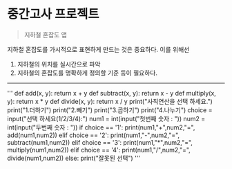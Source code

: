 # 중간고사 프로젝트

>지하철 혼잡도 앱

지하철 혼잡도를 가시적으로 표현하게 만드는 것은 중요하다.
이를 위해선
1. 지하철의 위치를 실시간으로 파악
2. 지하철의 혼잡도를 명확하게 정의할 기준
등이 필요하다.
--------------------------
'''
def add(x, y):
    return x + y
 def subtract(x, y):
    return x - y
 def multiply(x, y):
    return x * y
 def divide(x, y):
    return x / y
 print("사칙연산을 선택 하세요.")
 print("1.더하기")
 print("2.빼기")
 print("3.곱하기")
 print("4.나누기")
 choice = input("선택 하세요(1/2/3/4):")
 num1 = int(input("첫번째 숫자 : "))
 num2 = int(input("두번째 숫자 : "))
 if choice == '1':
    print(num1,"+",num2,"=", add(num1,num2))
 elif choice == '2':
    print(num1,"-",num2,"=", subtract(num1,num2))
 elif choice == '3':
    print(num1,"*",num2,"=", multiply(num1,num2))
 elif choice == '4':
    print(num1,"/",num2,"=", divide(num1,num2))
 else:
    print("잘못된 선택")
    '''
    


